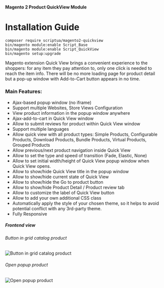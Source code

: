 #### Magento 2 Product QuickView Module

# Installation Guide
````
composer require scriptua/magento2-quickview
bin/magento module:enable Script_Base
bin/magento module:enable Script_QuickView
bin/magento setup:upgrade
````

Magento extension Quick View brings a convenient experience to the shoppers: for any item they pay attention to, only one click is needed to reach the item info. There will be no more loading page for product detail but a pop-up window with Add-to-Cart button appears in no time.

### Main Features:
* Ajax-based popup window (no iframe)
* Support multiple Websites, Store Views Configuration
* View product information in the popup window anywhere
* Ajax-add-to-cart in Quick View window
* Allow to submit reviews for product within Quick View window
* Support multiple languages
* Allow quick view with all product types: Simple Products, Configurable Products, Download Products, Bundle Products, Virtual Products, Grouped Products
* Allow previous/next product navigation inside Quick View
* Allow to set the type and speed of transition (Fade, Elastic, None)
* Allow to set initial width/height of Quick View popup window when Quick View opens.
* Allow to show/hide Quick View title in the popup window
* Allow to show/hide current state of Quick View
* Allow to show/hide the Go to product button
* Allow to show/hide Product Detail / Product review tab
* Allow to customize the label of Quick View button
* Allow to add your own additional CSS class
* Automatically apply the style of your chosen theme, so it helps to avoid potential conflict with any 3rd-party theme.
* Fully Responsive

##### Frontend view
###### Button in grid catalog product
![Button in grid catalog product](http://hryvinskyi.com/images/hover_element.png)

###### Open popup product
![Open popup product](http://hryvinskyi.com/images/popup.jpg)
